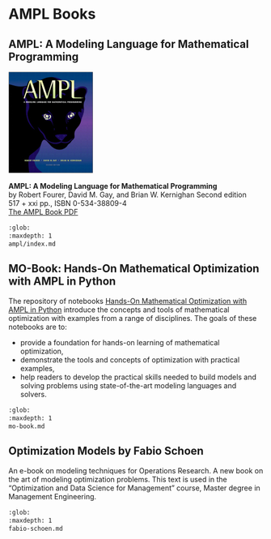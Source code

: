 # AMPL Books

## AMPL: A Modeling Language for Mathematical Programming

![](./ampl/ampl_s.jpg)

**AMPL: A Modeling Language for Mathematical Programming**  
by Robert Fourer, David M. Gay, and Brian W. Kernighan
Second edition  
517 + xxi pp., ISBN 0-534-38809-4  
[The AMPL Book PDF](./ampl/ampl-book.pdf)

```{toctree}
:glob:
:maxdepth: 1
ampl/index.md
```

## MO-Book: Hands-On Mathematical Optimization with AMPL in Python

The repository of notebooks [Hands-On Mathematical Optimization with AMPL in Python](https://ampl.com/mo-book/) introduce the concepts and tools of mathematical optimization with examples from a range of disciplines. The goals of these notebooks are to:

-   provide a foundation for hands-on learning of mathematical optimization,
-   demonstrate the tools and concepts of optimization with practical examples,
-   help readers to develop the practical skills needed to build models and solving problems using state-of-the-art modeling languages and solvers.

```{toctree}
:glob:
:maxdepth: 1
mo-book.md
```

## Optimization Models by Fabio Schoen

An e-book on modeling techniques for Operations Research. A new book on the art of modeling optimization problems. This text is used in the “Optimization and Data Science for Management” course, Master degree in Management Engineering.

```{toctree}
:glob:
:maxdepth: 1
fabio-schoen.md
```
